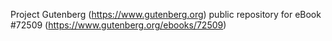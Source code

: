 Project Gutenberg (https://www.gutenberg.org) public repository
for eBook #72509 (https://www.gutenberg.org/ebooks/72509)
